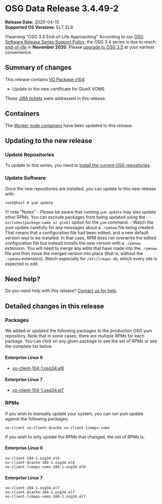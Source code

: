 OSG Data Release 3.4.49-2
=========================

**Release Date:** 2020-04-15    
**Supported OS Versions:** EL7, EL6

!!!warning "OSG 3.4 End-of-Life Approaching"
    According to our
    [OSG Software Release Series Support Policy](https://opensciencegrid.org/technology/policy/release-series/),
    the OSG 3.4 series is due to reach
    [end-of-life](https://opensciencegrid.org/technology/policy/release-series/#life-cycle-dates) in **November 2020**.
    Please [upgrade to OSG 3.5](https://opensciencegrid.org/docs/release/release_series/#updating-to-osg-35)
    at your earliest convenience.

Summary of changes
------------------

This release contains [VO Package v104](https://github.com/opensciencegrid/osg-vo-config/releases/tag/release-104):

- Update to the new certificate for GlueX VOMS

These [JIRA tickets](https://opensciencegrid.atlassian.net/issues/?jql=project%20%3D%20SOFTWARE%20AND%20fixVersion%20%3D%203.4.49-2%20ORDER%20BY%20priority%20DESC%2C%20key%20DESC) were addressed in this release.

Containers
----------

The [Worker node containers](../../worker-node/using-wn-containers.md) have been updated to this release.

Updating to the new release
---------------------------

### Update Repositories

To update to this series, you need to [install the current OSG repositories](../../common/yum.md#install-osg-repositories).

### Update Software

Once the new repositories are installed, you can update to this new release with:

``` console
root@host # yum update
```

!!! note "Notes"
    -   Please be aware that running `yum update` may also update other RPMs. You can exclude packages from being updated using the `--exclude=[package-name or glob]` option for the `yum` command.
    -   Watch the yum update carefully for any messages about a `.rpmnew` file being created. That means that a configuration file had been edited, and a new default version was to be installed. In that case, RPM does not overwrite the edited configuration file but instead installs the new version with a `.rpmnew` extension. You will need to merge any edits that have made into the `.rpmnew` file and then move the merged version into place (that is, without the `.rpmnew` extension). Watch especially for `/etc/lcmaps.db`, which every site is expected to edit.

Need help?
----------

Do you need help with this release? [Contact us for help](../../common/help.md).

Detailed changes in this release
--------------------------------

### Packages

We added or updated the following packages to the production OSG yum repository. Note that in some cases, there are multiple RPMs for each package. You can click on any given package to see the set of RPMs or see the complete list below.

#### Enterprise Linux 6

-   [vo-client-104-1.osg34.el6](https://koji.chtc.wisc.edu/koji/search?match=glob&type=build&terms=vo-client-104-1.osg34.el6)

#### Enterprise Linux 7

-   [vo-client-104-1.osg34.el7](https://koji.chtc.wisc.edu/koji/search?match=glob&type=build&terms=vo-client-104-1.osg34.el7)

### RPMs

If you wish to manually update your system, you can run yum update against the following packages:

    vo-client vo-client-dcache vo-client-lcmaps-voms

If you wish to only update the RPMs that changed, the set of RPMs is:

#### Enterprise Linux 6

``` file
vo-client-104-1.osg34.el6
vo-client-dcache-104-1.osg34.el6
vo-client-lcmaps-voms-104-1.osg34.el6
```

#### Enterprise Linux 7

``` file
vo-client-104-1.osg34.el7
vo-client-dcache-104-1.osg34.el7
vo-client-lcmaps-voms-104-1.osg34.el7
```
